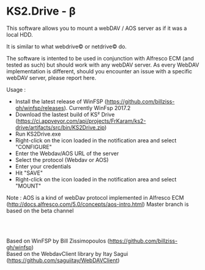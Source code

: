 # KS2.Drive - β
This software allows you to mount a webDAV / AOS server as if it was a local HDD.<br/>

It is similar to what webdrive© or netdrive© do.

The software is intented to be used in conjunction with Alfresco ECM (and tested as such) but should work with any webDAV server.
As every WebDAV implementation is different, should you encounter an issue with a specific webDAV server, please report here.

Usage :
-	Install the latest release of WinFSP (https://github.com/billziss-gh/winfsp/releases). Currently WinFsp 2017.2
-	Download the lastest build of KS² Drive (https://ci.appveyor.com/api/projects/FrKaram/ks2-drive/artifacts/src/bin/KS2Drive.zip)
-	Run KS2Drive.exe
-	Right-click on the icon loaded in the notification area and select "CONFIGURE"
-	Enter the Webdav/AOS URL of the server
-	Select the protocol (Webdav or AOS)
-	Enter your credentials
-	Hit "SAVE"
-	Right-click on the icon loaded in the notification area and select "MOUNT"

Note :
AOS is a kind of webDav protocol implemented in Alfresco ECM (http://docs.alfresco.com/5.0/concepts/aos-intro.html)
Master branch is based on the beta channel<br/>

<br/>
<br/>

Based on WinFSP by Bill Zissimopoulos (https://github.com/billziss-gh/winfsp)<br/>
Based on the WebdavClient library by Itay Sagui (https://github.com/saguiitay/WebDAVClient)
